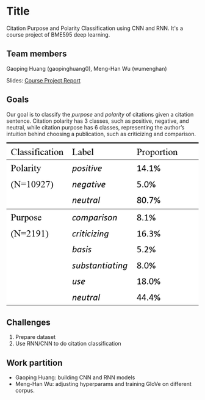 # Title
Citation Purpose and Polarity Classification using CNN and RNN. It's a course project of BME595 deep learning.

## Team members
Gaoping Huang (gaopinghuang0), Meng-Han Wu (wumenghan)

Slides: [Course Project Report](https://docs.google.com/presentation/d/12daPEMI-hLMMk9SDbsUkmN1Q5nZRRUuMoo1lDe1U150/edit?usp=sharing)

## Goals
Our goal is to classify the *purpose* and *polarity* of citations given a citation sentence. Citation polarity has 3 classes, such as positive, negative, and neutral, while citation purpose has 6 classes, representing the author’s intuition behind choosing a publication, such as criticizing and comparison.

![dataset distribution](./figures/dataset_distribution.png)

## Challenges
1. Prepare dataset
2. Use RNN/CNN to do citation classification 

## Work partition
* Gaoping Huang: building CNN and RNN models
* Meng-Han Wu: adjusting hyperparams and training GloVe on different corpus.
